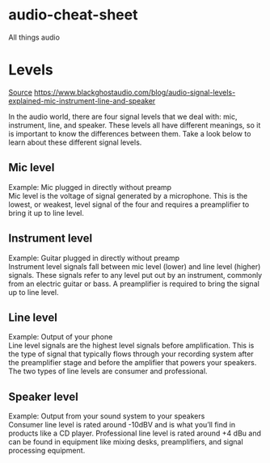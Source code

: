 # audio-cheat-sheet
All things audio

# Levels
[Source](https://www.sweetwater.com/sweetcare/articles/whats-the-difference-between-mic-instrument-line-and-speaker-level-signals/) 
https://www.blackghostaudio.com/blog/audio-signal-levels-explained-mic-instrument-line-and-speaker  

In the audio world, there are four signal levels that we deal with: mic, instrument, line, and speaker. These levels all have different meanings, so it is important to know the differences between them. Take a look below to learn about these different signal levels.

## Mic level
Example: Mic plugged in directly without preamp  
Mic level is the voltage of signal generated by a microphone. This is the lowest, or weakest, level signal of the four and requires a preamplifier to bring it up to line level.

## Instrument level
Example: Guitar plugged in directly without preamp  
Instrument level signals fall between mic level (lower) and line level (higher) signals. These signals refer to any level put out by an instrument, commonly from an electric guitar or bass. A preamplifier is required to bring the signal up to line level.

## Line level
Example: Output of your phone  
Line level signals are the highest level signals before amplification. This is the type of signal that typically flows through your recording system after the preamplifier stage and before the amplifier that powers your speakers. The two types of line levels are consumer and professional.

## Speaker level
Example: Output from your sound system to your speakers  
Consumer line level is rated around -10dBV and is what you’ll find in products like a CD player.
Professional line level is rated around +4 dBu and can be found in equipment like mixing desks, preamplifiers, and signal processing equipment.
